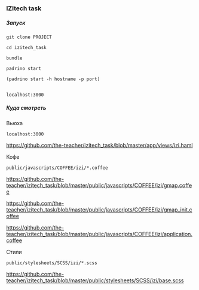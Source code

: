 ### IZItech task

##### Запуск

```
git clone PROJECT

cd izitech_task

bundle

padrino start

(padrino start -h hostname -p port)
 

localhost:3000
```

##### Куда смотреть

Вьюха

```
localhost:3000
```

https://github.com/the-teacher/izitech_task/blob/master/app/views/izi.haml


Кофе

```
public/javascripts/COFFEE/izi/*.coffee
```

https://github.com/the-teacher/izitech_task/blob/master/public/javascripts/COFFEE/izi/gmap.coffee

https://github.com/the-teacher/izitech_task/blob/master/public/javascripts/COFFEE/izi/gmap_init.coffee

https://github.com/the-teacher/izitech_task/blob/master/public/javascripts/COFFEE/izi/application.coffee

Стили


```
public/stylesheets/SCSS/izi/*.scss
```

https://github.com/the-teacher/izitech_task/blob/master/public/stylesheets/SCSS/izi/base.scss
